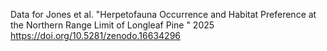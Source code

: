 Data for Jones et al. "Herpetofauna Occurrence and Habitat Preference at the Northern Range Limit of Longleaf Pine " 2025
https://doi.org/10.5281/zenodo.16634296
